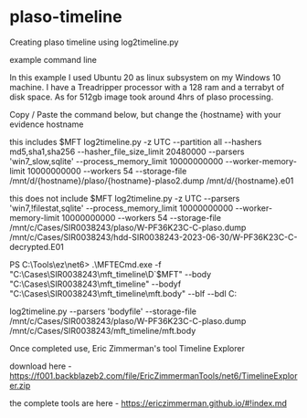 # plaso-timeline
Creating plaso timeline using log2timeline.py

example command line

In this example I used Ubuntu 20 as linux subsystem on my Windows 10 machine.  I have a Treadripper processor with a 128 ram and a terrabyt of disk space. As for 512gb image took around 4hrs of plaso processing.

Copy / Paste the command below, but change the {hostname} with your evidence hostname

this includes $MFT
log2timeline.py -z UTC --partition all --hashers md5,sha1,sha256 --hasher_file_size_limit 20480000 --parsers 'win7_slow,sqlite' --process_memory_limit 10000000000 --worker-memory-limit 10000000000 --workers 54 --storage-file /mnt/d/{hostname}/plaso/{hostname}-plaso2.dump /mnt/d/{hostname}.e01

this does not include $MFT
log2timeline.py -z UTC --parsers 'win7,!filestat,sqlite' --process_memory_limit 10000000000 --worker-memory-limit 10000000000 --workers 54 --storage-file /mnt/c/Cases/SIR0038243/plaso/W-PF36K23C-C-plaso.dump /mnt/c/Cases/SIR0038243/hdd-SIR0038243-2023-06-30/W-PF36K23C-C-decrypted.E01

PS C:\Tools\ez\net6> .\MFTECmd.exe -f "C:\Cases\SIR0038243\mft_timeline\D\`$MFT" --body "C:\Cases\SIR0038243\mft_timeline\" --bodyf "C:\Cases\SIR0038243\mft_timeline\mft.body" --blf --bdl C:

log2timeline.py --parsers 'bodyfile' --storage-file /mnt/c/Cases/SIR0038243/plaso/W-PF36K23C-C-plaso.dump /mnt/c/Cases/SIR0038243/mft_timeline/mft.body


Once completed use, Eric Zimmerman's tool Timeline Explorer 

download here -
https://f001.backblazeb2.com/file/EricZimmermanTools/net6/TimelineExplorer.zip

the complete tools are here -
https://ericzimmerman.github.io/#!index.md
